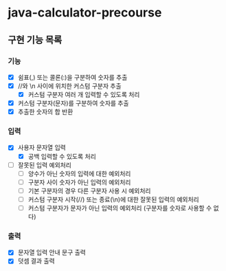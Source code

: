# java-calculator-precourse

## 구현 기능 목록

### 기능

- [x] 쉼표(,) 또는 콜론(:)을 구분하여 숫자를 추출
- [x] //와 \n 사이에 위치한 커스텀 구분자 추출
    - [x] 커스텀 구분자 여러 개 입력할 수 있도록 처리
- [x] 커스텀 구분자(문자)를 구분하여 숫자를 추출
- [x] 추출한 숫자의 합 반환

### 입력

- [x] 사용자 문자열 입력
    - [x] 공백 입력할 수 있도록 처리
- [ ] 잘못된 입력 예외처리
    - [ ] 양수가 아닌 숫자의 입력에 대한 예외처리
    - [ ] 구분자 사이 숫자가 아닌 입력의 예외처리
    - [ ] 기본 구분자의 경우 다른 구분자 사용 시 예외처리
    - [ ] 커스텀 구분자 시작(//) 또는 종료(\n)에 대한 잘못된 입력의 예외처리
    - [ ] 커스텀 구분자가 문자가 아닌 입력의 예외처리 (구분자를 숫자로 사용할 수 없다)

### 출력

- [x] 문자열 입력 안내 문구 출력
- [x] 덧셈 결과 출력